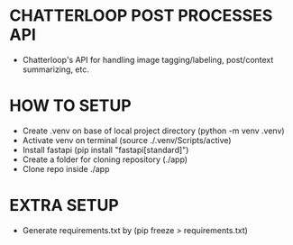 # CHATTERLOOP POST PROCESSES API

- Chatterloop's API for handling image tagging/labeling, post/context summarizing, etc.

# HOW TO SETUP

- Create .venv on base of local project directory (python -m venv .venv)
- Activate venv on terminal (source ./.venv/Scripts/active)
- Install fastapi (pip install "fastapi[standard]")
- Create a folder for cloning repository (./app)
- Clone repo inside ./app

# EXTRA SETUP

- Generate requirements.txt by (pip freeze > requirements.txt)
